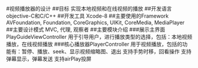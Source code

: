
#视频播放器的设计
##目标
实现本地视频和在线视频的播放
##开发语言
objective-C和C/C++
##开发工具
Xcode-8
##主要使用的Framework
AVFoundation, Foundation, CoreGraphics, UIKit, CoreMedia, MediaPlayer
##主要设计模式
MVC, 代理, 观察者
##主要模块介绍
###展示主界面PlayGuideViewController
用于引导用户，进行播放类型的选择，包括：本地视频播放，在线视频播放
###核心播放器PlayerController
用于视频播放，包括的功能有：暂停、播放、seek、显示视频缩略图、退出
支持手势时移，回看操作
支持弹幕显示，弹幕发送
支持airPlay投屏
